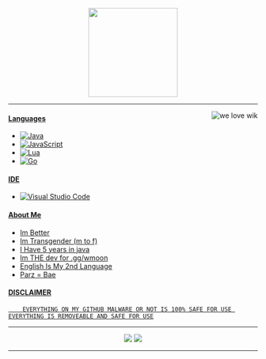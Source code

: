 <p align="center">
    <img height="180em" src="https://github-readme-stats.vercel.app/api?username=OTGEN&show_icons=true&include_all_commits=true&count_private=true"/>
</p>

---
<a href="https://youtube.com/@OTHGEnterprise"><img alt="we love wik" src="https://media2.giphy.com/media/cb9aF9tDyiRkYbz3BX/giphy.gif?cid=ecf05e47tv2do352rpa89f60g1h0eh8y9sy4h28yssawt36p&ep=v1_gifs_search&rid=giphy.gif&ct=g" align="right"/>
#### Languages
- ![Java](https://img.shields.io/badge/java-%23ED8B00.svg?style=for-the-badge&logo=openjdk&logoColor=white)
- ![JavaScript](https://img.shields.io/badge/javascript-%23323330.svg?style=for-the-badge&logo=javascript&logoColor=%23F7DF1E)
- ![Lua](https://img.shields.io/badge/lua-%232C2D72.svg?style=for-the-badge&logo=lua&logoColor=white)
- ![Go](https://img.shields.io/badge/-Go-f7ff80?style=flat-square&logo=Go)   
    
#### IDE
- ![Visual Studio Code](https://img.shields.io/badge/Visual%20Studio%20Code-0078d7.svg?style=for-the-badge&logo=visual-studio-code&logoColor=white)

#### About Me
- Im Better
- Im Transgender (m to f)
- I Have 5 years in java
- Im THE dev for .gg/wmoon
- English Is My 2nd Language
- Parz = Bae
    
    
#### DISCLAIMER
    
        EVERYTHING ON MY GITHUB MALWARE OR NOT IS 100% SAFE FOR USE EVERYTHING IS REMOVEABLE AND SAFE FOR USE
    
---
<p align="center">
    <a href="https://discord.gg/wmoon"><img src="https://img.shields.io/badge/-wmoon-5d7dff?style=flat-square&logo=discord"/></a>
    <a href="https://youtube.com/@OTHGEnterprise"><img src="https://img.shields.io/badge/-OTHG-5d7dff?style=flat-square&logo=youtube"/></a>
</p>

---

